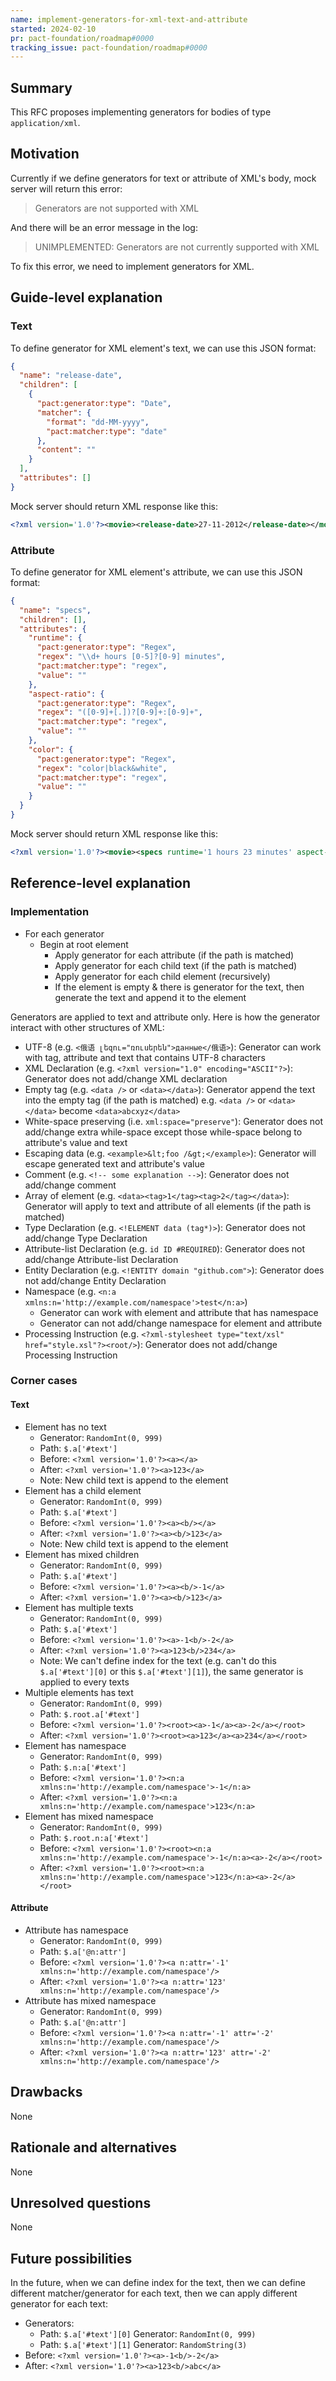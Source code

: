 ```yaml
---
name: implement-generators-for-xml-text-and-attribute
started: 2024-02-10
pr: pact-foundation/roadmap#0000
tracking_issue: pact-foundation/roadmap#0000
---
```

## Summary

This RFC proposes implementing generators for bodies of type `application/xml`.

## Motivation

Currently if we define generators for text or attribute of XML's body, mock server will return this error:

> Generators are not supported with XML

And there will be an error message in the log:

> UNIMPLEMENTED: Generators are not currently supported with XML

To fix this error, we need to implement generators for XML.

## Guide-level explanation

### Text

To define generator for XML element's text, we can use this JSON format:

```json
{
  "name": "release-date",
  "children": [
    {
      "pact:generator:type": "Date",
      "matcher": {
        "format": "dd-MM-yyyy",
        "pact:matcher:type": "date"
      },
      "content": ""
    }
  ],
  "attributes": []
}
```

Mock server should return XML response like this:

```xml
<?xml version='1.0'?><movie><release-date>27-11-2012</release-date></movie>
```

### Attribute

To define generator for XML element's attribute, we can use this JSON format:


```json
{
  "name": "specs",
  "children": [],
  "attributes": {
    "runtime": {
      "pact:generator:type": "Regex",
      "regex": "\\d+ hours [0-5]?[0-9] minutes",
      "pact:matcher:type": "regex",
      "value": ""
    },
    "aspect-ratio": {
      "pact:generator:type": "Regex",
      "regex": "([0-9]+[.])?[0-9]+:[0-9]+",
      "pact:matcher:type": "regex",
      "value": ""
    },
    "color": {
      "pact:generator:type": "Regex",
      "regex": "color|black&white",
      "pact:matcher:type": "regex",
      "value": ""
    }
  }
}
```

Mock server should return XML response like this:

```xml
<?xml version='1.0'?><movie><specs runtime='1 hours 23 minutes' aspect-ratio='3:4' color='color'/></movie>
```

## Reference-level explanation

### Implementation

- For each generator
  - Begin at root element
      - Apply generator for each attribute (if the path is matched)
      - Apply generator for each child text (if the path is matched)
      - Apply generator for each child element (recursively)
      - If the element is empty & there is generator for the text, then generate the text and append it to the element

Generators are applied to text and attribute only. Here is how the generator interact with other structures of XML:

* UTF-8 (e.g. `<俄语 լեզու="ռուսերեն">данные</俄语>`): Generator can work with tag, attribute and text that contains UTF-8 characters
* XML Declaration (e.g. `<?xml version="1.0" encoding="ASCII"?>`): Generator does not add/change XML declaration
* Empty tag (e.g. `<data />` or `<data></data>`): Generator append the text into the empty tag (if the path is matched) e.g. `<data />` or `<data></data>` become `<data>abcxyz</data>`
* White-space preserving (i.e. `xml:space="preserve"`): Generator does not add/change extra while-space except those while-space belong to attribute's value and text
* Escaping data (e.g. `<example>&lt;foo /&gt;</example>`): Generator will escape generated text and attribute's value
* Comment (e.g. `<!-- some explanation -->`): Generator does not add/change comment
* Array of element (e.g. `<data><tag>1</tag><tag>2</tag></data>`): Generator will apply to text and attribute of all elements (if the path is matched)
* Type Declaration (e.g. `<!ELEMENT data (tag*)>`): Generator does not add/change Type Declaration
* Attribute-list Declaration (e.g. `id ID #REQUIRED`): Generator does not add/change Attribute-list Declaration
* Entity Declaration (e.g. `<!ENTITY domain "github.com">`): Generator does not add/change Entity Declaration
* Namespace (e.g. `<n:a xmlns:n='http://example.com/namespace'>test</n:a>`)
  * Generator can work with element and attribute that has namespace
  * Generator can not add/change namespace for element and attribute
* Processing Instruction (e.g. `<?xml-stylesheet type="text/xsl" href="style.xsl"?><root/>`): Generator does not add/change Processing Instruction

### Corner cases

#### Text

- Element has no text
    - Generator: `RandomInt(0, 999)`
    - Path: `$.a['#text']`
    - Before: `<?xml version='1.0'?><a></a>`
    - After: `<?xml version='1.0'?><a>123</a>`
    - Note: New child text is append to the element
- Element has a child element
    - Generator: `RandomInt(0, 999)`
    - Path: `$.a['#text']`
    - Before: `<?xml version='1.0'?><a><b/></a>`
    - After: `<?xml version='1.0'?><a><b/>123</a>`
    - Note: New child text is append to the element
- Element has mixed children
    - Generator: `RandomInt(0, 999)`
    - Path: `$.a['#text']`
    - Before: `<?xml version='1.0'?><a><b/>-1</a>`
    - After: `<?xml version='1.0'?><a><b/>123</a>`
- Element has multiple texts
    - Generator: `RandomInt(0, 999)`
    - Path: `$.a['#text']`
    - Before: `<?xml version='1.0'?><a>-1<b/>-2</a>`
    - After: `<?xml version='1.0'?><a>123<b/>234</a>`
    - Note: We can't define index for the text (e.g. can't do this `$.a['#text'][0]` or this `$.a['#text'][1]`), the same generator is applied to every texts
- Multiple elements has text
    - Generator: `RandomInt(0, 999)`
    - Path: `$.root.a['#text']`
    - Before: `<?xml version='1.0'?><root><a>-1</a><a>-2</a></root>`
    - After: `<?xml version='1.0'?><root><a>123</a><a>234</a></root>`
- Element has namespace
    - Generator: `RandomInt(0, 999)`
    - Path: `$.n:a['#text']`
    - Before: `<?xml version='1.0'?><n:a xmlns:n='http://example.com/namespace'>-1</n:a>`
    - After: `<?xml version='1.0'?><n:a xmlns:n='http://example.com/namespace'>123</n:a>`
- Element has mixed namespace
    - Generator: `RandomInt(0, 999)`
    - Path: `$.root.n:a['#text']`
    - Before: `<?xml version='1.0'?><root><n:a xmlns:n='http://example.com/namespace'>-1</n:a><a>-2</a></root>`
    - After: `<?xml version='1.0'?><root><n:a xmlns:n='http://example.com/namespace'>123</n:a><a>-2</a></root>`


#### Attribute

- Attribute has namespace
    - Generator: `RandomInt(0, 999)`
    - Path: `$.a['@n:attr']`
    - Before: `<?xml version='1.0'?><a n:attr='-1' xmlns:n='http://example.com/namespace'/>`
    - After: `<?xml version='1.0'?><a n:attr='123' xmlns:n='http://example.com/namespace'/>`
- Attribute has mixed namespace
    - Generator: `RandomInt(0, 999)`
    - Path: `$.a['@n:attr']`
    - Before: `<?xml version='1.0'?><a n:attr='-1' attr='-2' xmlns:n='http://example.com/namespace'/>`
    - After: `<?xml version='1.0'?><a n:attr='123' attr='-2' xmlns:n='http://example.com/namespace'/>`

## Drawbacks

None

## Rationale and alternatives

None

## Unresolved questions

None

## Future possibilities

In the future, when we can define index for the text, then we can define different matcher/generator for each text, then we can apply different generator for each text:

- Generators:
    - Path: `$.a['#text'][0]`
      Generator: `RandomInt(0, 999)`
    - Path: `$.a['#text'][1]`
      Generator: `RandomString(3)`
- Before: `<?xml version='1.0'?><a>-1<b/>-2</a>`
- After: `<?xml version='1.0'?><a>123<b/>abc</a>`
